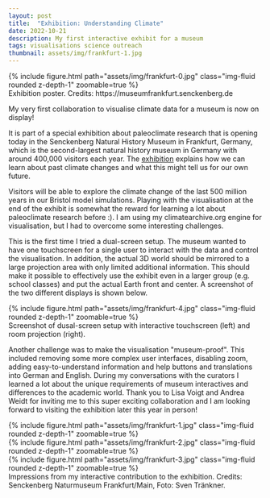 ```yaml
---
layout: post
title:  "Exhibition: Understanding Climate"
date: 2022-10-21
description: My first interactive exhibit for a museum
tags: visualisations science outreach
thumbnail: assets/img/frankfurt-1.jpg
---
```


<div class="row mt-3">
    <div class="col-sm mt-3 mt-md-0">
        {% include figure.html path="assets/img/frankfurt-0.jpg" class="img-fluid rounded z-depth-1" zoomable=true %}
    </div>
</div>
<div class="caption">
    Exhibition poster. Credits: https://museumfrankfurt.senckenberg.de
</div>

My very first collaboration to visualise climate data for a museum is now on display!

It is part of a special exhibition about paleoclimate research that is opening today in the Senckenberg Natural History 
Museum in Frankfurt, Germany, which is the second-largest natural history museum in Germany with around 400,000 visitors 
each year. The [exhibition](https://museumfrankfurt.senckenberg.de/de/ausstellung/sonderausstellungen/klimawissen-schaffen/) explains how we can learn about past climate changes and what this might tell us for 
our own future. 

Visitors will be able to explore the climate change of the last 500 million years in our Bristol model simulations. Playing with the visualisation at the end of the exhibit is somewhat the reward for learning a lot about paleoclimate research before :). I am using my climatearchive.org engine for visualisation, but I had to overcome some interesting challenges.

This is the first time I tried a dual-screen setup. The museum wanted to have one touchscreen for a single user to interact with the data and control the visualisation. In addition, the actual 3D world should be mirrored to a large projection area with only limited additional information. This should make it possible to effectively use the exhibit even in a larger group (e.g. school classes) and put the actual Earth front and center. A screenshot of the two different displays is shown below.

<div class="row mt-3">
    <div class="col-sm mt-3 mt-md-0">
        {% include figure.html path="assets/img/frankfurt-4.jpg" class="img-fluid rounded z-depth-1" zoomable=true %}
    </div>
</div>
<div class="caption">
    Screenshot of dusal-screen setup with interactive touchscreen (left) and room projection (right).
</div>

Another challenge was to make the visualisation "museum-proof". This included removing some more complex user interfaces, disabling zoom, adding easy-to-understand information and help buttons and translations into German and English. During my conversations with the curators I learned a lot about the unique requirements of museum interactives and differences to the academic world. Thank you to Lisa Voigt and Andrea Weidt for inviting me to this super exciting collaboration and I am looking forward to visiting the exhibition later this year in person!

<div class="row mt-3">
    <div class="col-sm mt-3 mt-md-0">
        {% include figure.html path="assets/img/frankfurt-1.jpg" class="img-fluid rounded z-depth-1" zoomable=true %}
    </div>
    <div class="col-sm mt-3 mt-md-0">
        {% include figure.html path="assets/img/frankfurt-2.jpg" class="img-fluid rounded z-depth-1" zoomable=true %}
    </div>
    <div class="col-sm mt-3 mt-md-0">
        {% include figure.html path="assets/img/frankfurt-3.jpg" class="img-fluid rounded z-depth-1" zoomable=true %}
    </div>
</div>

<div class="caption">
    Impressions from my interactive contribution to the exhibition. Credits: Senckenberg Naturmuseum Frankfurt/Main, Foto: Sven Tränkner.
</div>

